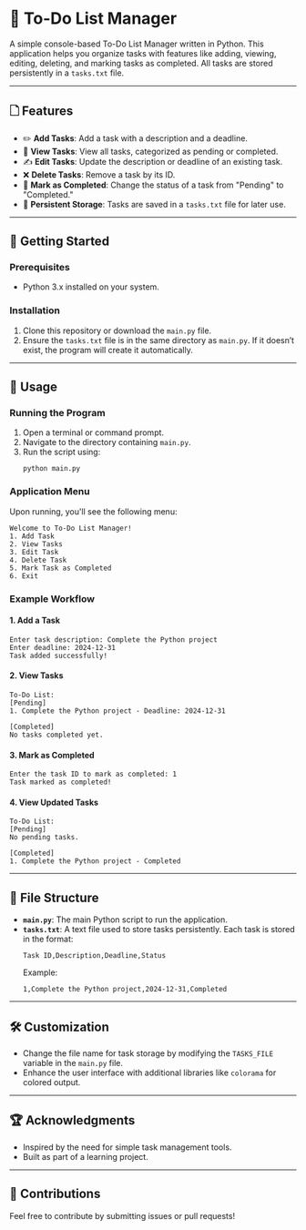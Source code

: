 # 🔧 To-Do List Manager

A simple console-based To-Do List Manager written in Python. This application helps you organize tasks with features like adding, viewing, editing, deleting, and marking tasks as completed. All tasks are stored persistently in a `tasks.txt` file.

---

## 🗋 Features

- ✏️ **Add Tasks**: Add a task with a description and a deadline.
- 🔎 **View Tasks**: View all tasks, categorized as pending or completed.
- ✍️ **Edit Tasks**: Update the description or deadline of an existing task.
- ❌ **Delete Tasks**: Remove a task by its ID.
- 🚫 **Mark as Completed**: Change the status of a task from "Pending" to "Completed."
- 📂 **Persistent Storage**: Tasks are saved in a `tasks.txt` file for later use.

---

## 🚀 Getting Started

### Prerequisites
- Python 3.x installed on your system.

### Installation
1. Clone this repository or download the `main.py` file.
2. Ensure the `tasks.txt` file is in the same directory as `main.py`. If it doesn’t exist, the program will create it automatically.

---

## 🎨 Usage

### Running the Program
1. Open a terminal or command prompt.
2. Navigate to the directory containing `main.py`.
3. Run the script using:
   ```
   python main.py
   ```

### Application Menu
Upon running, you'll see the following menu:
```
Welcome to To-Do List Manager!
1. Add Task
2. View Tasks
3. Edit Task
4. Delete Task
5. Mark Task as Completed
6. Exit
```

### Example Workflow
#### 1. Add a Task
```
Enter task description: Complete the Python project
Enter deadline: 2024-12-31
Task added successfully!
```

#### 2. View Tasks
```
To-Do List:
[Pending]
1. Complete the Python project - Deadline: 2024-12-31

[Completed]
No tasks completed yet.
```

#### 3. Mark as Completed
```
Enter the task ID to mark as completed: 1
Task marked as completed!
```

#### 4. View Updated Tasks
```
To-Do List:
[Pending]
No pending tasks.

[Completed]
1. Complete the Python project - Completed
```

---

## 📂 File Structure

- **`main.py`**: The main Python script to run the application.
- **`tasks.txt`**: A text file used to store tasks persistently. Each task is stored in the format:
  ```
  Task ID,Description,Deadline,Status
  ```
  Example:
  ```
  1,Complete the Python project,2024-12-31,Completed
  ```

---

## 🛠️ Customization
- Change the file name for task storage by modifying the `TASKS_FILE` variable in the `main.py` file.
- Enhance the user interface with additional libraries like `colorama` for colored output.

---

## 🏆 Acknowledgments
- Inspired by the need for simple task management tools.
- Built as part of a learning project.

---

## 🙌 Contributions
Feel free to contribute by submitting issues or pull requests!
